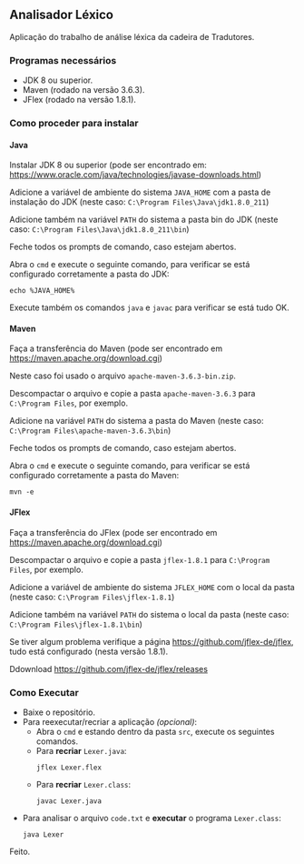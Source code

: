 ## Analisador Léxico

Aplicação do trabalho de análise léxica da cadeira de Tradutores.

### Programas necessários

- JDK 8 ou superior.
- Maven (rodado na versão 3.6.3).
- JFlex (rodado na versão 1.8.1).

### Como proceder para instalar

#### Java

Instalar JDK 8 ou superior (pode ser encontrado em: https://www.oracle.com/java/technologies/javase-downloads.html)

Adicione a variável de ambiente do sistema `JAVA_HOME` com a pasta de instalação do JDK (neste caso: `C:\Program Files\Java\jdk1.8.0_211`)

Adicione também na variável `PATH` do sistema a pasta bin do JDK (neste caso: `C:\Program Files\Java\jdk1.8.0_211\bin`)

Feche todos os prompts de comando, caso estejam abertos.

Abra o `cmd` e execute o seguinte comando, para verificar se está configurado corretamente a pasta do JDK:

````
echo %JAVA_HOME%
````

Execute também os comandos `java` e `javac` para verificar se está tudo OK.

#### Maven

Faça a transferência do Maven (pode ser encontrado em https://maven.apache.org/download.cgi)

Neste caso foi usado o arquivo `apache-maven-3.6.3-bin.zip`.

Descompactar o arquivo e copie a pasta `apache-maven-3.6.3` para `C:\Program Files`, por exemplo.

Adicione na variável `PATH` do sistema a pasta do Maven (neste caso: `C:\Program Files\apache-maven-3.6.3\bin`)

Feche todos os prompts de comando, caso estejam abertos.

Abra o `cmd` e execute o seguinte comando, para verificar se está configurado corretamente a pasta do Maven:

````
mvn -e 
````

#### JFlex

Faça a transferência do JFlex (pode ser encontrado em https://maven.apache.org/download.cgi)
            
Descompactar o arquivo e copie a pasta `jflex-1.8.1` para `C:\Program Files`, por exemplo. 

Adicione a variável de ambiente do sistema `JFLEX_HOME` com o local da pasta (neste caso: `C:\Program Files\jflex-1.8.1`)

Adicione também na variável `PATH` do sistema o local da pasta (neste caso: `C:\Program Files\jflex-1.8.1\bin`)

Se tiver algum problema verifique a página https://github.com/jflex-de/jflex, tudo está configurado (nesta versão 1.8.1).

Ddownload https://github.com/jflex-de/jflex/releases

### Como Executar

- Baixe o repositório.
- Para reexecutar/recriar a aplicação _(opcional)_:
    - Abra o `cmd` e estando dentro da pasta `src`, execute os seguintes comandos.
    - Para **recriar** `Lexer.java`:
        ````
        jflex Lexer.flex
        ````
    - Para **recriar** `Lexer.class`:
        ````
        javac Lexer.java
        ````
- Para analisar o arquivo `code.txt` e **executar** o programa `Lexer.class`:
    ````
    java Lexer 
    ````
Feito.